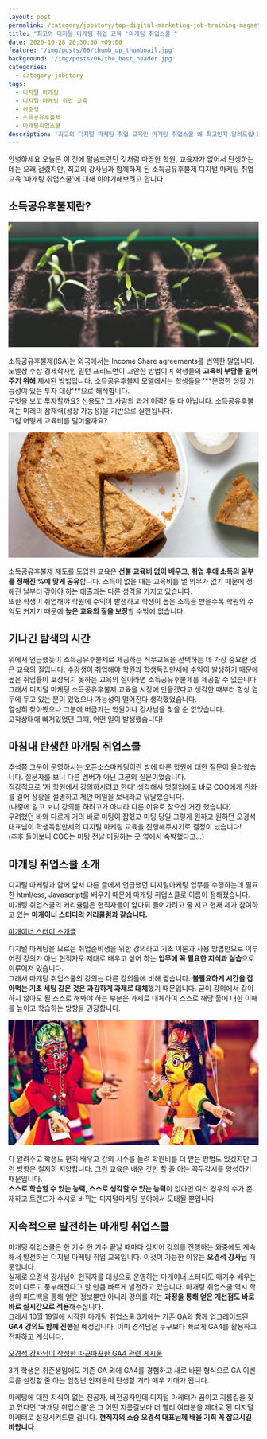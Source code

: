 ```yaml
---
layout: post
permalink: /category/jobstory/top-digital-marketing-job-training-magaeting-job-school/
title: "최고의 디지털 마케팅 취업 교육 '마개팅 취업스쿨'"
date: 2020-10-28 20:30:00 +09:00
feature: '/img/posts/06/thumb_up_thumbnail.jpg'
background: '/img/posts/06/the_best_header.jpg'
categories:
  - category-jobstory
tags:
  - 디지털 마케팅
  - 디지털 마케팅 취업 교육
  - 취준생
  - 소득공유후불제
  - 마개팅취업스쿨
description: '최고의 디지털 마케팅 취업 교육인 마개팅 취업스쿨 왜 최고인지 알려드립니다.'
---
```




안녕하세요 오늘은 이 전에 말씀드렸던 것처럼 마땅한 학원, 교육자가 없어서 탄생하는 데는 오래 걸렸지만, 최고의 강사님과 함께하게 된 소득공유후불제 디지털 마케팅 취업 교육 '마개팅 취업스쿨'에 대해 이야기해보려고 합니다.

 

## 소득공유후불제란?

![성장하는 새싹](/img/posts/06/growth.jpg)

소득공유후불제(ISA)는 외국에서는 Income Share agreements를 번역한 말입니다. 노벨상 수상 경제학자인 밀턴 프리드먼이 고안한 방법이며 학생들의 **교육비 부담을 덜어주기 위해** 제시된 방법입니다. 소득공유후불제 모델에서는 학생들을 '**분명한 성장 가능성이 있는 투자 대상'**으로 해석합니다.<br>
무엇을 보고 투자할까요? 신용도? 그 사람의 과거 이력? 둘 다 아닙니다. 소득공유후불제는 미래의 잠재력(성장 가능성)을 기반으로 실현됩니다.<br>그럼 어떻게 교육비를 덜어줄까요?<br>

![소득을 나누듯 파이를 나누다](/img/posts/06/divide_pie.jpg)

소득공유후불제 제도를 도입한 교육은 **선불 교육비 없이 배우고, 취업 후에 소득의 일부를 정해진 %에 맞게 공유**합니다. 소득이 없을 때는 교육비를 낼 의무가 없기 때문에 정해진 날부터 갚아야 하는 대출과는 다른 성격을 가지고 있습니다. <br>또한 학생이 취업해야 학원에 수익이 발생하고 학생이 높은 소득을 받을수록 학원의 수익도 커지기 때문에 **높은 교육의 질을 보장**할 수밖에 없습니다.

## 기나긴 탐색의 시간

위에서 언급했듯이 소득공유후불제로 제공하는 직무교육을 선택하는 데 가장 중요한 것은 교육의 질입니다. 수강생이 취업해야 학원과 학생독립만세에 수익이 발생하기 때문에 높은 취업률이 보장되지 못하는 교육의 질이라면 소득공유후불제를 제공할 수 없습니다.<br>
그래서 디지털 마케팅 소득공유후불제 교육을 시장에 만들겠다고 생각한 때부터 항상 염두에 두고 있는 분이 있었으나 가능성이 떨어진다 생각했었습니다.<br>
열심히 찾아봤으나 그분에 버금가는 학원이나 강사님을 찾을 순 없었습니다.<br>
고착상태에 빠져있었던 그때, 어떤 일이 발생했습니다!

## 마침내 탄생한 마개팅 취업스쿨

추석쯤 그분이 운영하시는 오픈소스마케팅이란 방에 다른 학원에 대한 질문이 올라왔습니다. 질문자를 보니 다른 멤버가 아닌 그분의 질문이었습니다.<br>
직감적으로 '저 학원에서 강의하시려고 한다' 생각해서 명절임에도 바로 COO에게 전화를 걸어 상황을 설명하고 제안 메일을 보내라고 닦달했습니다.<br>(나중에 알고 보니 강의를 하려고가 아니라 다른 이유로 찾으신 거긴 했습니다)<br>
우려했던 바와 다르게 거의 바로 미팅이 잡혔고 미팅 당일 그렇게 원하고 원하던 오경석 대표님이 학생독립만세의 디지털 마케팅 교육을 진행해주시기로 결정이 났습니다!<br>(추후 들어보니 COO는 미팅 전날 미팅하는 곳 옆에서 숙박했다고...)

## 마개팅 취업스쿨 소개

디지털 마케팅과 함께 앞서 다른 글에서 언급했던 디지털마케팅 업무를 수행하는데 필요한 html/css, Javascript를 배우기 때문에 마개팅 취업스쿨로 이름이 정해졌습니다.<br>
마개팅 취업스쿨의 커리큘럼은 현직자들이 앞다퉈 들어가려고 줄 서고 현재 제가 참여하고 있는 **마개이너 스터디의 커리큘럼과 같습니다.**<br>

[마개이너 스터디 소개글](https://ogaeng.com/introduce-mgin/)

디지털 마케팅을 모르는 취업준비생을 위한 강의라고 기초 이론과 사용 방법만으로 이루어진 강의가 아닌 현직자도 제대로 배우고 싶어 하는 **업무에 꼭 필요한 지식과 실습**으로 이루어져 있습니다.<br>
그래서 마개팅 취업스쿨의 강의는 다른 강의들에 비해 짧습니다. **불필요하게 시간을 잡아먹는 기초 세팅 같은 것은 과감하게 과제로 대체**했기 때문입니다. 굳이 강의에서 같이하지 않아도 될 스스로 해봐야 하는 부분은 과제로 대체하여 스스로 해당 툴에 대한 이해를 높이고 학습하는 방향을 권장합니다.<br>

![꼭두각시](/img/posts/06/puppet.jpg)

다 알려주고 학생도 편히 배우고 강의 시수를 늘려 학원비를 더 받는 방법도 있겠지만 그런 방향은 철저히 지양합니다. 그런 교육은 배운 것만 할 줄 아는 꼭두각시를 양성하기 때문입니다.<br>**스스로 학습할 수 있는 능력, 스스로 생각할 수 있는 능력**이 없다면 여러 경우의 수가 존재하고 트랜드가 수시로 바뀌는 디지털마케팅 분야에서 도태될 뿐입니다.

## 지속적으로 발전하는 마개팅 취업스쿨

마개팅 취업스쿨은 한 기수 한 기수 끝날 때마다 심지어 강의를 진행하는 와중에도 계속해서 발전하는 디지털 마케팅 취업 교육입니다. 이것이 가능한 이유는 **오경석 강사님** 때문입니다.<br>
실제로 오경석 강사님이 현직자를 대상으로 운영하는 마개이너 스터디도 매기수 배우는 것이 다르고 풍부해진다고 할 만큼 빠르게 발전하고 있습니다. 마개팅 취업스쿨 역시 학생의 피드백을 통해 얻은 정보뿐만 아니라 강의를 하는 **과정을 통해 얻은 개선점도 바로바로 실시간으로 적용**해주십니다.<br>
그래서 10월 19일에 시작한 마개팅 취업스쿨 3기에는 기존 GA와 함께 업그레이드된 **GA4 강의도 함께 진행**될 예정입니다. 이미 경석님은 누구보다 빠르게 GA4를 활용하고 전파하고 계십니다.<br>

[오경석 강사님이 작성한 따끈따끈한 GA4 관련 게시물](https://ogaeng.com/godomall-ga4-ecommerce-setting/)

3기 학생은 취준생임에도 기존 GA 외에 GA4를 경험하고 새로 바뀐 형식으로 GA 이벤트를 설정할 줄 아는 엄청난 인재들이 탄생할 거라 매우 기대가 됩니다.<br>

마케팅에 대한 지식이 없는 전공자, 비전공자인데 디지털 마케터가 꿈이고 지름길을 찾고 있다면 '마개팅 취업스쿨'은 그 어떤 지름길보다 더 빨리 여러분을 제대로 된 디지털 마케터로 성장시켜드릴 겁니다. **현직자의 스승 오경석 대표님께 배울 기회 꼭 잡으시길 바랍니다.** 

